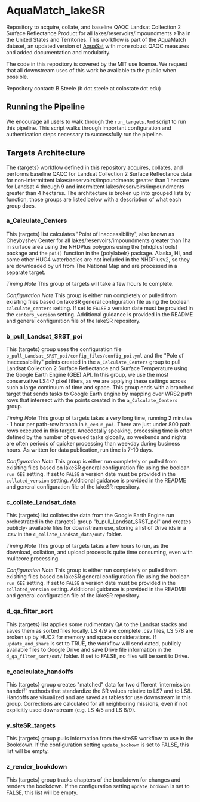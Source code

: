 # AquaMatch_lakeSR

Repository to acquire, collate, and baseline QAQC Landsat Collection 2 Surface 
Reflectance Product for all lakes/reservoirs/impoundments \>1ha in the United States
and Territories. This workflow is part of the AquaMatch dataset, an updated version
of [AquaSat](https://agupubs.onlinelibrary.wiley.com/doi/10.1029/2019WR024883) 
with more robust QAQC measures and added documentation and modularity. 

The code in this repository is covered by the MIT use license. We request that 
all downstream uses of this work be available to the public when possible.

Repository contact: B Steele (b dot steele at colostate dot edu)


## Running the Pipeline

We encourage all users to walk through the `run_targets.Rmd` script to run this
pipeline. This script walks through important configuration and authentication 
steps necessary to successfully run the pipeline. 


## Targets Architecture

The {targets} workflow defined in this repository acquires, collates, and performs 
baseline QAQC for Landsat Collection 2 Surface Reflectance data for non-intermittent 
lakes/reservoirs/impoundments greater than 1 hectare for Landsat 4 through 9 and
intermittent lakes/reservoirs/impoundments greater than 4 hectares. 
The architecture is broken up into grouped lists by function, those groups are 
listed below with a description of what each group does.


### a_Calculate_Centers

This {targets} list calculates "Point of Inaccessibility", also known as Cheybyshev 
Center for all lakes/reservoirs/impoundments greater than 1ha in surface area 
using the NHDPlus polygons using the {nhdplusTools} package and the `poi()` 
function in the {polylabelr} package. Alaska, HI, and some other HUC4 waterbodies 
are not included in the NHDPlusv2, so they are downloaded by url from The 
National Map and are processed in a separate target. 

*Timing Note*
This group of targets will take a few hours to complete.

*Configuration Note*
This group is either run completely or pulled from exisiting files based on lakeSR 
general configuration file using the boolean `calculate_centers` setting. If set
to `FALSE` a version date must be provided in the `centers_version` setting. 
Additional guidance is provided in the README and general configuration file of
the lakeSR repository.


### b_pull_Landsat_SRST_poi

This {targets} group uses the configuration file
`b_pull_Landsat_SRST_poi/config_files/config_poi.yml` and the "Pole of
Inaccessibility" points created in the `a_Calculate_Centers` group to pull
Landsat Collection 2 Surface Reflectance and Surface Temperature using the
Google Earth Engine (GEE) API. In this group, we use the most conservative LS4-7
pixel filters, as we are applying these settings across such a large continuum
of time and space. This group ends with a branched target that sends tasks to
Google Earth engine by mapping over WRS2 path rows that intersect with the
points created in the `a_Calculate_Centers` group. 

*Timing Note*
This group of targets takes a very long time, running 2 minutes - 1 hour per path-row
branch in `b_eeRun_poi`. There are just under 800 path rows executed in this
target. Anecdotally speaking, processing time is often defined by the number of
queued tasks globally, so weekends and nights are often periods of quicker
processing than weekday during business hours. As written for data publication, 
run time is 7-10 days.

*Configuration Note*
This group is either run completely or pulled from exisiting files based on lakeSR 
general configuration file using the boolean `run_GEE` setting. If set
to `FALSE` a version date must be provided in the `collated_version` setting. 
Additional guidance is provided in the README and general configuration file of
the lakeSR repository.


### c_collate_Landsat_data

This {targets} list collates the data from the Google Earth Engine run 
orchestrated in the {targets} group "b_pull_Landsat_SRST_poi" and creates publicly-
available files for downstream use, storing a list of Drive ids in a .csv in the
`c_collate_Landsat_data/out/` folder.

*Timing Note*
This group of targets takes a few hours to run, as the download, 
collation, and upload process is quite time consuming, even with mulitcore 
processing.

*Configuration Note*
This group is either run completely or pulled from exisiting files based on lakeSR 
general configuration file using the boolean `run_GEE` setting. If set
to `FALSE` a version date must be provided in the `collated_version` setting. 
Additional guidance is provided in the README and general configuration file of
the lakeSR repository.


### d_qa_filter_sort

This {targets} list applies some rudimentary QA to the Landsat stacks and saves
them as sorted files locally. LS 4/9 are complete .csv files, LS 578 are broken
up by HUC2 for memory and space considerations. If `update_and_share` is set to TRUE, the workflow
will send dated, publicly available files to Google Drive and save Drive file 
information in the `d_qa_filter_sort/out/` folder. If set to FALSE, no files
will be sent to Drive.


### e_caclculate_handoffs

This {targets} group creates "matched" data for two different 'intermission 
handoff' methods that standardize the SR values relative to LS7
and to LS8. Handoffs are visualized and are saved as tables for use downstream in
this group. Corrections are calculated for all neighboring missions, even if not explicitly
used downstream (e.g. LS 4/5 and LS 8/9).


### y_siteSR_targets

This {targets} group pulls information from the siteSR workflow to use in the 
Bookdown. If the configuration setting `update_bookown` is set to FALSE, this 
list will be empty.


### z_render_bookdown

This {targets} group tracks chapters of the bookdown for changes and renders
the bookdown. If the configuration setting `update_bookown` is set to FALSE, this 
list will be empty.
